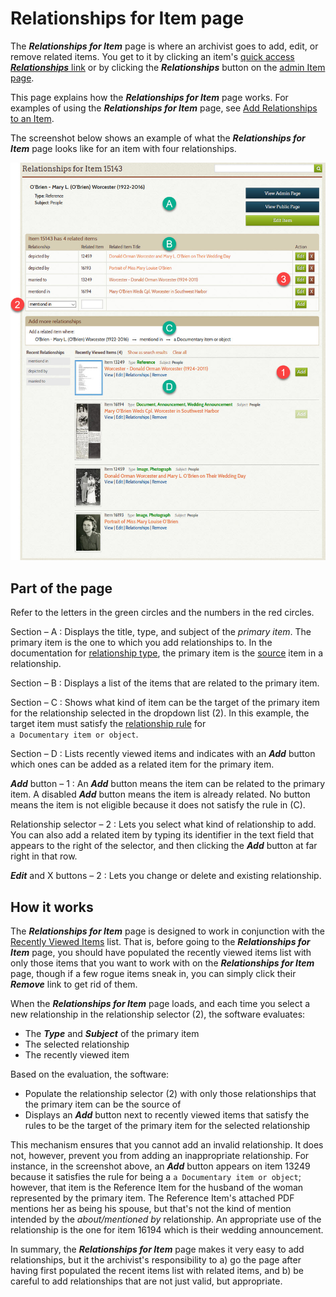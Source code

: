 # Relationships for Item page

The **_Relationships for Item_** page is where an archivist goes to add, edit, or remove related items.
You get to it by clicking an item's [quick access **_Relationships_** link](/archivist/special-features-archivist/#quick-access-links)
or by clicking the **_Relationships_** button on the [admin Item page](/archivist/items/#admin-item-page-features).

This page explains how the **_Relationships for Item_** page works. For examples of using the **_Relationships for Item_** page,
see [Add Relationships to an Item](/archivist/add-relationship/).

The screenshot below shows an example of what the **_Relationships for Item_** page looks like for an item with four relationships.

![Relationships for Item page](relationships-for-item-page-1.jpg)

## Part of the page

Refer to the letters in the green circles and the numbers in the red circles.

Section &ndash; A
:   Displays the title, type, and subject of the *primary item*. The primary
    item is the one to which you add relationships to. In the documentation for 
    [relationship type](/relationships/relationship-types/), the primary item
    is the [source](/relationships/relationship-types/#source-and-target)
    item in a relationship.

Section &ndash; B
:   Displays a list of the items that are related to the primary item.

Section &ndash; C
:   Shows what kind of item can be the target of the primary item for the
    relationship selected in the dropdown list (2). In this example, the target item must satisfy the
    [relationship rule](/relationships/relationship-rules/) for  
    `a Documentary item or object`. 

Section &ndash; D
:   Lists recently viewed items and indicates with an **_Add_** button which ones can be
    added as a related item for the primary item. 

**_Add_** button  &ndash; 1
:   An **_Add_** button means the item can be related to the primary item. A disabled **_Add_** button means
    the item is already related. No button means the item is not eligible because it does not satisfy
    the rule in (C).

Relationship selector  &ndash; 2
:   Lets you select what kind of relationship to add. You can also add a related item by typing its identifier
    in the text field that appears to the right of the selector, and then clicking the **_Add_** button
    at far right in that row.

**_Edit_** and X buttons  &ndash; 2
:   Lets you change or delete and existing relationship.

## How it works

The **_Relationships for Item_** page is designed to work in conjunction with the
[Recently Viewed Items](/user/recently-viewed/#recently-viewed-items-page) list. That is, before going to the
**_Relationships for Item_** page, you should have populated the recently viewed items list with only those items that
you want to work with on the **_Relationships for Item_** page, though if a few rogue items sneak in, you can
simply click their **_Remove_** link to get rid of them.

When the **_Relationships for Item_** page loads, and each time you select a new relationship in the relationship
selector (2), the software evaluates:

-   The **_Type_** and **_Subject_** of the primary item
-   The selected relationship
-   The recently viewed item

Based on the evaluation, the software:

-   Populate the relationship selector (2) with only those relationships that the primary item  can be the source of
-   Displays an **_Add_** button next to recently viewed items that satisfy the rules to be the target of the primary
    item for the selected relationship

This mechanism ensures that you cannot add an invalid relationship. It does not, however, prevent you from adding an
inappropriate relationship. For instance, in the screenshot above, an **_Add_** button appears on item 13249 because
it satisfies the rule for being a `a Documentary item or object`; however, that item is the Reference Item for the husband of
the woman represented by the primary item. The Reference Item's attached PDF mentions her as being his spouse, but that's
not the kind of mention intended by the *about/mentioned by* relationship. An appropriate use of the relationship is the
one for item 16194 which is their wedding announcement.

In summary, the **_Relationships for Item_** page makes it very easy to add relationships, but it the archivist's
responsibility to a) go the page after having first populated the recent items list with related items, and b) be
careful to add relationships that are not just valid, but appropriate.











